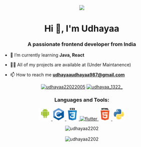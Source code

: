 <div align="center">
    <img src="https://camo.githubusercontent.com/4c3fd71b359cd5dfadc21247cde8f16ecbe5d41db8ac79ef28e3091ab02a8bef/68747470733a2f2f6d69722d73332d63646e2d63662e626568616e63652e6e65742f70726f6a6563745f6d6f64756c65732f6d61785f313230302f3831626234623136353638343031392e363430623630333864313333652e676966" width="800">
</div>
<h1 align="center">Hi 👋, I'm Udhayaa</h1>
<h3 align="center">A passionate frontend developer from India</h3>
<!---<p align="left"> <a href="https://github.com/ryo-ma/github-profile-trophy"><img src="https://github-profile-trophy.vercel.app/?username=udhayaa2202" alt="udhayaa2202" /></a> </p>--->

- 🌱 I’m currently learning **Java, React**

- 👨‍💻 All of my projects are available at <!---[https://udhayaa22-865988809.development.catalystserverless.com/app/index.html](https://udhayaa22-865988809.development.catalystserverless.com/app/index.html)-->(Under Maintanence)

- 📫 How to reach me **udhayaaudhayaa987@gmail.com**

<!---<h3 align="left">Connect with me:</h3>-->
<p align="center">
<a href="https://linkedin.com/in/udhayaa22022005" target="blank"><img align="center" src="https://raw.githubusercontent.com/rahuldkjain/github-profile-readme-generator/master/src/images/icons/Social/linked-in-alt.svg" alt="udhayaa22022005" height="30" width="40" /></a>
<a href="https://instagram.com/udhayaa_1322_" target="blank"><img align="center" src="https://raw.githubusercontent.com/rahuldkjain/github-profile-readme-generator/master/src/images/icons/Social/instagram.svg" alt="udhayaa_1322_" height="30" width="40" /></a>
</p>

<h3 align="center">Languages and Tools:</h3>
<p align="center"> <a href="https://developer.android.com" target="_blank" rel="noreferrer"> <img src="https://raw.githubusercontent.com/devicons/devicon/master/icons/android/android-original-wordmark.svg" alt="android" width="40" height="40"/> </a> <a href="https://www.cprogramming.com/" target="_blank" rel="noreferrer"> <img src="https://raw.githubusercontent.com/devicons/devicon/master/icons/c/c-original.svg" alt="c" width="40" height="40"/> </a> <a href="https://www.w3schools.com/css/" target="_blank" rel="noreferrer"> <img src="https://raw.githubusercontent.com/devicons/devicon/master/icons/css3/css3-original-wordmark.svg" alt="css3" width="40" height="40"/> </a> <a href="https://flutter.dev" target="_blank" rel="noreferrer"> <img src="https://www.vectorlogo.zone/logos/flutterio/flutterio-icon.svg" alt="flutter" width="40" height="40"/> </a> <a href="https://www.w3.org/html/" target="_blank" rel="noreferrer"> <img src="https://raw.githubusercontent.com/devicons/devicon/master/icons/html5/html5-original-wordmark.svg" alt="html5" width="40" height="40"/> </a> <a href="https://www.python.org" target="_blank" rel="noreferrer"> <img src="https://raw.githubusercontent.com/devicons/devicon/master/icons/python/python-original.svg" alt="python" width="40" height="40"/> </a> </p>

<div align="center">
    <img src="https://github-readme-stats.vercel.app/api/top-langs?username=udhayaa2202&show_icons=true&locale=en&layout=compact" alt="udhayaa2202" />
</div>

<br>

<div align="center">
    <img src="https://github-readme-stats.vercel.app/api?username=udhayaa2202&show_icons=true&locale=en" alt="udhayaa2202" />
</div>


<!--<p><img align="center" src="https://github-readme-streak-stats.herokuapp.com/?user=udhayaa2202&" alt="udhayaa2202" /></p>--->
